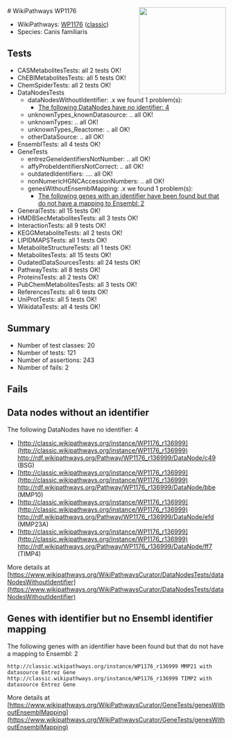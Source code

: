 <img style="float: right; width: 200px" src="https://upload.wikimedia.org/wikipedia/commons/thumb/8/83/Wplogo_with_text_500.png/640px-Wplogo_with_text_500.png" />
# WikiPathways WP1176

* WikiPathways: [WP1176](https://wikipathways.org/pathways/WP1176) ([classic](https://classic.wikipathways.org/instance/WP1176))
* Species: Canis familiaris
## Tests
* CASMetabolitesTests: all 2 tests OK!
* ChEBIMetabolitesTests: all 5 tests OK!
* ChemSpiderTests: all 2 tests OK!
* DataNodesTests
    * dataNodesWithoutIdentifier: .x we found 1 problem(s):
        * [The following DataNodes have no identifier: 4](#d2d32fa3)
    * unknownTypes_knownDatasource: .. all OK!
    * unknownTypes: .. all OK!
    * unknownTypes_Reactome: .. all OK!
    * otherDataSource: .. all OK!
* EnsemblTests: all 4 tests OK!
* GeneTests
    * entrezGeneIdentifiersNotNumber: .. all OK!
    * affyProbeIdentifiersNotCorrect: .. all OK!
    * outdatedIdentifiers: .... all OK!
    * nonNumericHGNCAccessionNumbers: .. all OK!
    * genesWithoutEnsemblMapping: .x we found 1 problem(s):
        * [The following genes with an identifier have been found but that do not have a mapping to Ensembl: 2](#40286d84)
* GeneralTests: all 15 tests OK!
* HMDBSecMetabolitesTests: all 3 tests OK!
* InteractionTests: all 9 tests OK!
* KEGGMetaboliteTests: all 2 tests OK!
* LIPIDMAPSTests: all 1 tests OK!
* MetaboliteStructureTests: all 1 tests OK!
* MetabolitesTests: all 15 tests OK!
* OudatedDataSourcesTests: all 24 tests OK!
* PathwayTests: all 8 tests OK!
* ProteinsTests: all 2 tests OK!
* PubChemMetabolitesTests: all 3 tests OK!
* ReferencesTests: all 6 tests OK!
* UniProtTests: all 5 tests OK!
* WikidataTests: all 4 tests OK!


## Summary

* Number of test classes: 20
* Number of tests: 121
* Number of assertions: 243
* Number of fails: 2

## Fails

<a name="d2d32fa3" />

## Data nodes without an identifier

The following DataNodes have no identifier: 4

* [http://classic.wikipathways.org/instance/WP1176_r136999](http://classic.wikipathways.org/instance/WP1176_r136999) http://rdf.wikipathways.org/Pathway/WP1176_r136999/DataNode/c49 (BSG)
* [http://classic.wikipathways.org/instance/WP1176_r136999](http://classic.wikipathways.org/instance/WP1176_r136999) http://rdf.wikipathways.org/Pathway/WP1176_r136999/DataNode/bbe (MMP10)
* [http://classic.wikipathways.org/instance/WP1176_r136999](http://classic.wikipathways.org/instance/WP1176_r136999) http://rdf.wikipathways.org/Pathway/WP1176_r136999/DataNode/efd (MMP23A)
* [http://classic.wikipathways.org/instance/WP1176_r136999](http://classic.wikipathways.org/instance/WP1176_r136999) http://rdf.wikipathways.org/Pathway/WP1176_r136999/DataNode/ff7 (TIMP4)


More details at [https://www.wikipathways.org/WikiPathwaysCurator/DataNodesTests/dataNodesWithoutIdentifier](https://www.wikipathways.org/WikiPathwaysCurator/DataNodesTests/dataNodesWithoutIdentifier)

<a name="40286d84" />

## Genes with identifier but no Ensembl identifier mapping

The following genes with an identifier have been found but that do not have a mapping to Ensembl: 2
```
http://classic.wikipathways.org/instance/WP1176_r136999 MMP21 with datasource Entrez Gene
http://classic.wikipathways.org/instance/WP1176_r136999 TIMP2 with datasource Entrez Gene
```

More details at [https://www.wikipathways.org/WikiPathwaysCurator/GeneTests/genesWithoutEnsemblMapping](https://www.wikipathways.org/WikiPathwaysCurator/GeneTests/genesWithoutEnsemblMapping)

